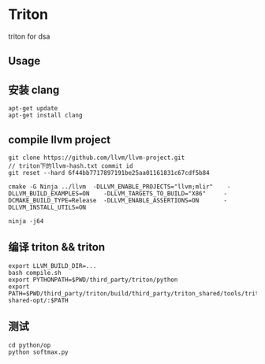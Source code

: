 # Triton
triton for dsa

## Usage

## 安装 clang
```
apt-get update
apt-get install clang
```

## compile llvm project
```
git clone https://github.com/llvm/llvm-project.git
// triton下的llvm-hash.txt commit id
git reset --hard 6f44bb7717897191be25aa01161831c67cdf5b84

cmake -G Ninja ../llvm  -DLLVM_ENABLE_PROJECTS="llvm;mlir"    -DLLVM_BUILD_EXAMPLES=ON    -DLLVM_TARGETS_TO_BUILD="X86"     -DCMAKE_BUILD_TYPE=Release  -DLLVM_ENABLE_ASSERTIONS=ON       -DLLVM_INSTALL_UTILS=ON

ninja -j64
```


## 编译 triton && triton
```
export LLVM_BUILD_DIR=...
bash compile.sh
export PYTHONPATH=$PWD/third_party/triton/python
export PATH=$PWD/third_party/triton/build/third_party/triton_shared/tools/triton-shared-opt/:$PATH
```


## 测试
```
cd python/op
python softmax.py
```